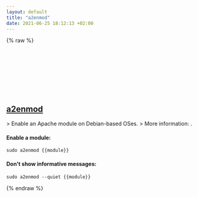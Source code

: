 ```yaml
---
layout: default
title: "a2enmod"
date: 2021-06-25 18:12:13 +02:00
---
```

{% raw %}
<h2 id="a2enmod">
  <a href="/en/linux/a2enmod.html">a2enmod</a> <a href="#a2enmod"><svg class="icon">
    <use href="/assets/images/unicode_sprite.svg#link" />
  </svg></a>
</h2>
> Enable an Apache module on Debian-based OSes.
> More information: <https://manpages.debian.org/latest/apache2/a2enmod.8.en.html>.

#### Enable a module:
```shell
sudo a2enmod {{module}}
```
#### Don't show informative messages:
```shell
sudo a2enmod --quiet {{module}}
```
{% endraw %}